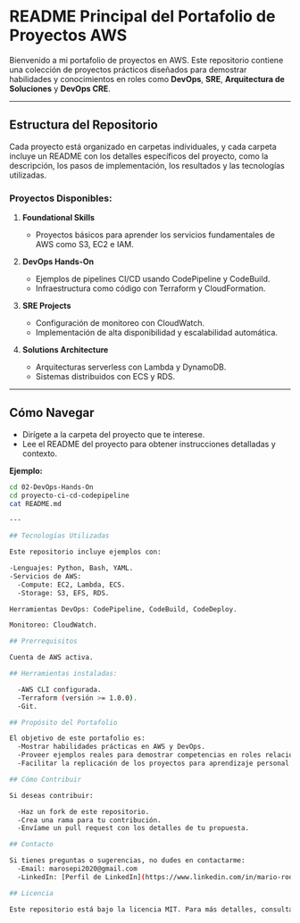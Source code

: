 # README Principal del Portafolio de Proyectos AWS

Bienvenido a mi portafolio de proyectos en AWS. Este repositorio contiene una colección de proyectos prácticos diseñados para demostrar habilidades y conocimientos en roles como **DevOps**, **SRE**, **Arquitectura de Soluciones** y **DevOps CRE**.

---

## Estructura del Repositorio

Cada proyecto está organizado en carpetas individuales, y cada carpeta incluye un README con los detalles específicos del proyecto, como la descripción, los pasos de implementación, los resultados y las tecnologías utilizadas.

### Proyectos Disponibles:

1. **Foundational Skills**
   - Proyectos básicos para aprender los servicios fundamentales de AWS como S3, EC2 e IAM.

2. **DevOps Hands-On**
   - Ejemplos de pipelines CI/CD usando CodePipeline y CodeBuild.
   - Infraestructura como código con Terraform y CloudFormation.

3. **SRE Projects**
   - Configuración de monitoreo con CloudWatch.
   - Implementación de alta disponibilidad y escalabilidad automática.

4. **Solutions Architecture**
   - Arquitecturas serverless con Lambda y DynamoDB.
   - Sistemas distribuidos con ECS y RDS.

---

## Cómo Navegar

- Dirígete a la carpeta del proyecto que te interese.
- Lee el README del proyecto para obtener instrucciones detalladas y contexto.

**Ejemplo:**
```bash
cd 02-DevOps-Hands-On
cd proyecto-ci-cd-codepipeline
cat README.md

---

## Tecnologías Utilizadas

Este repositorio incluye ejemplos con:

-Lenguajes: Python, Bash, YAML.
-Servicios de AWS:
  -Compute: EC2, Lambda, ECS.
  -Storage: S3, EFS, RDS.

Herramientas DevOps: CodePipeline, CodeBuild, CodeDeploy.

Monitoreo: CloudWatch.

## Prerrequisitos

Cuenta de AWS activa.

## Herramientas instaladas:

  -AWS CLI configurada.
  -Terraform (versión >= 1.0.0).
  -Git.

## Propósito del Portafolio

El objetivo de este portafolio es:
  -Mostrar habilidades prácticas en AWS y DevOps.
  -Proveer ejemplos reales para demostrar competencias en roles relacionados con DevOps, SRE y arquitectura de soluciones.
  -Facilitar la replicación de los proyectos para aprendizaje personal.

## Cómo Contribuir

Si deseas contribuir:

  -Haz un fork de este repositorio.
  -Crea una rama para tu contribución.
  -Envíame un pull request con los detalles de tu propuesta.

## Contacto

Si tienes preguntas o sugerencias, no dudes en contactarme:
  -Email: marosepi2020@gmail.com
  -LinkedIn: [Perfil de LinkedIn](https://www.linkedin.com/in/mario-rodrigo-serrano-pineda/)

## Licencia

Este repositorio está bajo la licencia MIT. Para más detalles, consulta el archivo LICENSE en el directorio raíz.
